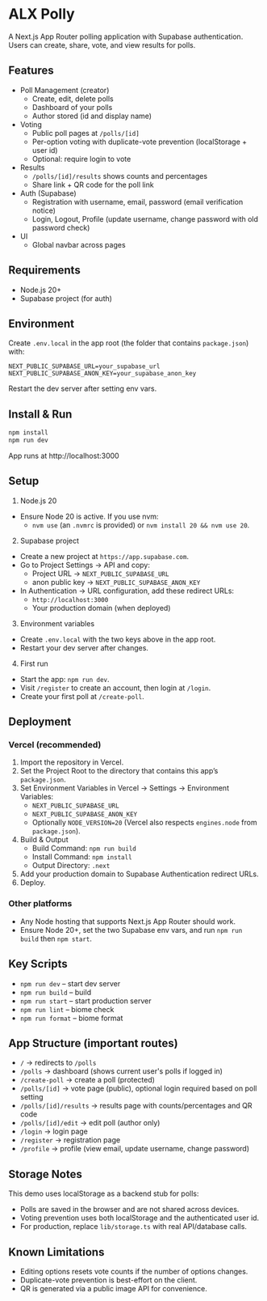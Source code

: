 # ALX Polly

A Next.js App Router polling application with Supabase authentication. Users can create, share, vote, and view results for polls.

## Features

- Poll Management (creator)
  - Create, edit, delete polls
  - Dashboard of your polls
  - Author stored (id and display name)
- Voting
  - Public poll pages at `/polls/[id]`
  - Per-option voting with duplicate-vote prevention (localStorage + user id)
  - Optional: require login to vote
- Results
  - `/polls/[id]/results` shows counts and percentages
  - Share link + QR code for the poll link
- Auth (Supabase)
  - Registration with username, email, password (email verification notice)
  - Login, Logout, Profile (update username, change password with old password check)
- UI
  - Global navbar across pages

## Requirements

- Node.js 20+
- Supabase project (for auth)

## Environment

Create `.env.local` in the app root (the folder that contains `package.json`) with:

```
NEXT_PUBLIC_SUPABASE_URL=your_supabase_url
NEXT_PUBLIC_SUPABASE_ANON_KEY=your_supabase_anon_key
```

Restart the dev server after setting env vars.

## Install & Run

```bash
npm install
npm run dev
```

App runs at http://localhost:3000

## Setup

1) Node.js 20
- Ensure Node 20 is active. If you use nvm:
  - `nvm use` (an `.nvmrc` is provided) or `nvm install 20 && nvm use 20`.

2) Supabase project
- Create a new project at `https://app.supabase.com`.
- Go to Project Settings → API and copy:
  - Project URL → `NEXT_PUBLIC_SUPABASE_URL`
  - anon public key → `NEXT_PUBLIC_SUPABASE_ANON_KEY`
- In Authentication → URL configuration, add these redirect URLs:
  - `http://localhost:3000`
  - Your production domain (when deployed)

3) Environment variables
- Create `.env.local` with the two keys above in the app root.
- Restart your dev server after changes.

4) First run
- Start the app: `npm run dev`.
- Visit `/register` to create an account, then login at `/login`.
- Create your first poll at `/create-poll`.

## Deployment

### Vercel (recommended)
1) Import the repository in Vercel.
2) Set the Project Root to the directory that contains this app’s `package.json`.
3) Set Environment Variables in Vercel → Settings → Environment Variables:
   - `NEXT_PUBLIC_SUPABASE_URL`
   - `NEXT_PUBLIC_SUPABASE_ANON_KEY`
   - Optionally `NODE_VERSION=20` (Vercel also respects `engines.node` from `package.json`).
4) Build & Output
   - Build Command: `npm run build`
   - Install Command: `npm install`
   - Output Directory: `.next`
5) Add your production domain to Supabase Authentication redirect URLs.
6) Deploy.

### Other platforms
- Any Node hosting that supports Next.js App Router should work.
- Ensure Node 20+, set the two Supabase env vars, and run `npm run build` then `npm start`.

## Key Scripts

- `npm run dev` – start dev server
- `npm run build` – build
- `npm run start` – start production server
- `npm run lint` – biome check
- `npm run format` – biome format

## App Structure (important routes)

- `/` → redirects to `/polls`
- `/polls` → dashboard (shows current user's polls if logged in)
- `/create-poll` → create a poll (protected)
- `/polls/[id]` → vote page (public), optional login required based on poll setting
- `/polls/[id]/results` → results page with counts/percentages and QR code
- `/polls/[id]/edit` → edit poll (author only)
- `/login` → login page
- `/register` → registration page
- `/profile` → profile (view email, update username, change password)

## Storage Notes

This demo uses localStorage as a backend stub for polls:
- Polls are saved in the browser and are not shared across devices.
- Voting prevention uses both localStorage and the authenticated user id.
- For production, replace `lib/storage.ts` with real API/database calls.

## Known Limitations

- Editing options resets vote counts if the number of options changes.
- Duplicate-vote prevention is best-effort on the client.
- QR is generated via a public image API for convenience.

